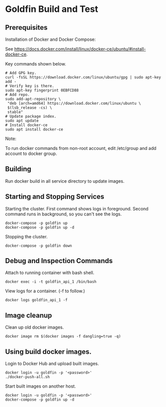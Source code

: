# Goldfin Build and Test

## Prerequisites

Installation of Docker and Docker Compose:

See https://docs.docker.com/install/linux/docker-ce/ubuntu/#install-docker-ce. 

Key commands shown below. 
```
# Add GPG key. 
curl -fsSL https://download.docker.com/linux/ubuntu/gpg | sudo apt-key add -
# Verify key is there. 
sudo apt-key fingerprint 0EBFCD88
# Add repo.
sudo add-apt-repository \
 "deb [arch=amd64] https://download.docker.com/linux/ubuntu \
 $(lsb_release -cs) \
 stable"
# Update package index.
sudo apt update
# Install docker-ce
sudo apt install docker-ce
```
Note:

To run docker commands from non-root account, edit /etc/group and add
account to docker group.

## Building 

Run docker build in all service directory to update images.

## Starting and Stopping Services

Starting the cluster.   First command shows logs in foreground.  Second 
command runs in background, so you can't see the logs. 
```
docker-compose -p goldfin up
docker-compose -p goldfin up -d
```

Stopping the cluster. 
```
docker-compose -p goldfin down
```

## Debug and Inspection Commands

Attach to running container with bash shell.
```
docker exec -i -t goldfin_api_1 /bin/bash
```

View logs for a container. (-f to follow.)
```
docker logs goldfin_api_1 -f
```

## Image cleanup

Clean up old docker images.
```
docker image rm $(docker images -f dangling=true -q)
```

## Using build docker images. 
Login to Docker Hub and upload built images. 
```
docker login -u goldfin -p '<password>'
./docker-push-all.sh
```

Start built images on another host. 
```
docker login -u goldfin -p '<password>'
docker-compose -p goldfin up -d
```
